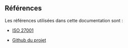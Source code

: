 ## Références

Les références utilisées dans cette documentation sont :

- [ISO 27001](https://www.iso.org/fr/isoiec-27001-information-security.html)


- [Github du projet](https://github.com/dbarzin/deming)

